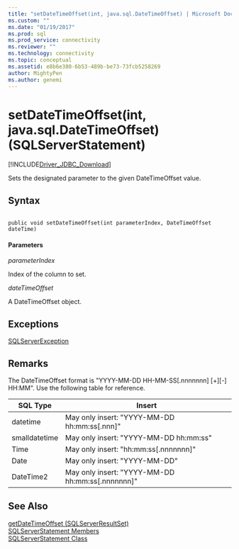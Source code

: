 ```yaml
---
title: "setDateTimeOffset(int, java.sql.DateTimeOffset) | Microsoft Docs"
ms.custom: ""
ms.date: "01/19/2017"
ms.prod: sql
ms.prod_service: connectivity
ms.reviewer: ""
ms.technology: connectivity
ms.topic: conceptual
ms.assetid: e8b6e380-6b53-489b-be73-73fcb5258269
author: MightyPen
ms.author: genemi
---
```

# setDateTimeOffset(int, java.sql.DateTimeOffset) (SQLServerStatement)
[!INCLUDE[Driver_JDBC_Download](../../../includes/driver_jdbc_download.md)]

  Sets the designated parameter to the given DateTimeOffset value.  
  
## Syntax  
  
```  
  
public void setDateTimeOffset(int parameterIndex, DateTimeOffset dateTime)  
```  
  
#### Parameters  
 *parameterIndex*  
  
 Index of the column to set.  
  
 *dateTimeOffset*  
  
 A DateTimeOffset object.  
  
## Exceptions  
 [SQLServerException](../../../connect/jdbc/reference/sqlserverexception-class.md)  
  
## Remarks  
 The DateTimeOffset format is "YYYY-MM-DD HH-MM-SS[.nnnnnnn] [+][-] HH:MM". Use the following table for reference.  
  
|SQL Type|Insert|  
|--------------|------------|  
|datetime|May only insert: "YYYY-MM-DD hh:mm:ss[.nnn]"|  
|smalldatetime|May only insert: "YYYY-MM-DD hh:mm:ss"|  
|Time|May only insert: "hh:mm:ss[.nnnnnnn]"|  
|Date|May only insert: "YYYY-MM-DD"|  
|DateTime2|May only insert: "YYYY-MM-DD hh:mm:ss[.nnnnnnn]"|  
  
## See Also  
 [getDateTimeOffset &#40;SQLServerResultSet&#41;](../../../connect/jdbc/reference/getdatetimeoffset-sqlserverresultset.md)   
 [SQLServerStatement Members](../../../connect/jdbc/reference/sqlserverstatement-members.md)   
 [SQLServerStatement Class](../../../connect/jdbc/reference/sqlserverstatement-class.md)  
  
  
